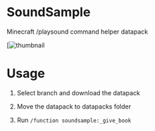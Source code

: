 # SoundSample

Minecraft /playsound command helper datapack

[![thumbnail](https://pbs.twimg.com/media/EdwoTVOUMAAjyWt?format=png&name=small)

# Usage

1. Select branch and download the datapack

2. Move the datapack to datapacks folder

3. Run `/function soundsample:_give_book`
